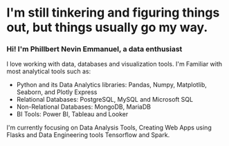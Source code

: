 # I'm still tinkering and figuring things out, but things usually go my way. 
### Hi! I'm Phillbert Nevin Emmanuel, a data enthusiast


I love working with data, databases and visualization tools. I'm Familiar with most analytical tools such as:
* Python and its Data Analytics libraries: Pandas, Numpy, Matplotlib, Seaborn, and Plotly Express
* Relational Databases: PostgreSQL, MySQL and Microsoft SQL
* Non-Relational Databases: MongoDB, MariaDB
* BI Tools: Power BI, Tableau and Looker



I'm currently focusing on Data Analysis Tools, Creating Web Apps using Flasks and Data Engineering tools Tensorflow and Spark.

<!--
**PhillbertNevinEmmanuel/PhillbertNevinEmmanuel** is a ✨ _special_ ✨ repository because its `README.md` (this file) appears on your GitHub profile.

Here are some ideas to get you started:

- 🔭 I’m currently working on ...
- 🌱 I’m currently learning ...
- 👯 I’m looking to collaborate on ...
- 🤔 I’m looking for help with ...
- 💬 Ask me about ...
- 📫 How to reach me: ...
- 😄 Pronouns: ...
- ⚡ Fun fact: ...
-->
